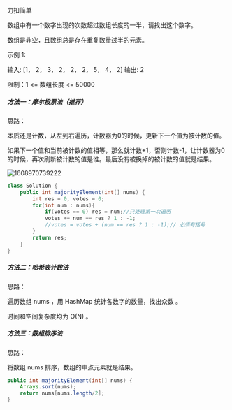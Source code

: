 力扣简单



数组中有一个数字出现的次数超过数组长度的一半，请找出这个数字。

数组是非空，且数组总是存在重复数量过半的元素。

 

示例 1:

输入: [1， 2， 3， 2， 2， 2， 5， 4， 2]
输出: 2


限制：1 <= 数组长度 <= 50000





##### 方法一：摩尔投票法（推荐）



思路：

本质还是计数，从左到右遍历，计数器为0的时候，更新下一个值为被计数的值。

如果下一个值和当前被计数的值相等，那么就计数+1，否则计数-1，让计数器为0的时候，再次刷新被计数的值是谁。最后没有被换掉的被计数的值就是结果。

![1608970739222](F:/项目/Git-md/ZJW-Summary/assets/1608970739222.png)

````java
class Solution {
    public int majorityElement(int[] nums) {
        int res = 0, votes = 0;
        for(int num : nums){
            if(votes == 0) res = num;//只处理第一次遍历
            votes += num == res ? 1 : -1;
            //votes = votes + (num == res ? 1 : -1);// 必须有括号
        }
        return res;
    }
}
````



##### 方法二：哈希表计数法



思路：

遍历数组 nums ，用 HashMap 统计各数字的数量，找出众数 。

时间和空间复杂度均为 O(N) 。



##### 方法三：数组排序法



思路：

将数组 nums 排序，数组的中点元素就是结果。

````java
public int majorityElement(int[] nums) {
    Arrays.sort(nums);
    return nums[nums.length/2];
}
````




